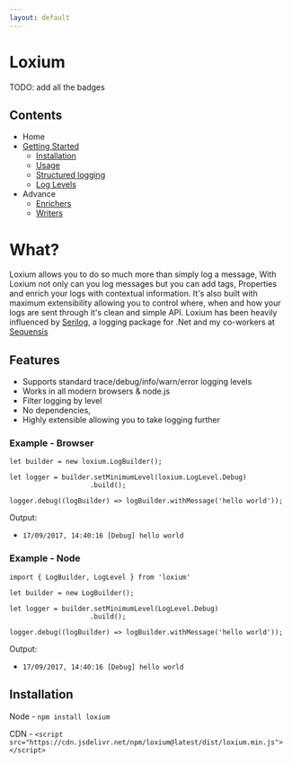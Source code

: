 ```yaml
---
layout: default
---
```

# Loxium
TODO: add all the badges

## Contents
- Home
- [Getting Started](./getting-started)
  - [Installation]()
  - [Usage]()
  - [Structured logging]()
  - [Log Levels]()
- Advance
  - [Enrichers](./advance/Enrichers)
  - [Writers](./advance/Writers)

# What?

Loxium allows you to do so much more than simply log a message, With Loxium not only can you log messages but you can add tags, Properties and enrich your logs with contextual information. It's also built with maximum extensibility allowing you to control where, when and how your logs are sent through it's clean and simple API. Loxium has been heavily influenced by [Serilog](https://serilog.net/), a logging package for .Net and my co-workers at [Sequensis](http://www.sequensis.co.uk)

## Features

* Supports standard trace/debug/info/warn/error logging levels 
* Works in all modern browsers & node.js
* Filter logging by level
* No dependencies, 
* Highly extensible allowing you to take logging further

### Example - Browser

```JS
let builder = new loxium.LogBuilder();
    
let logger = builder.setMinimumLevel(loxium.LogLevel.Debug)
                    .build();

logger.debug((logBuilder) => logBuilder.withMessage('hello world'));
```

Output:
- `17/09/2017, 14:40:16 [Debug] hello world`

### Example - Node
```JS
import { LogBuilder, LogLevel } from 'loxium'

let builder = new LogBuilder();

let logger = builder.setMinimumLevel(LogLevel.Debug)
                    .build();

logger.debug((logBuilder) => logBuilder.withMessage('hello world'));
```

Output:
- `17/09/2017, 14:40:16 [Debug] hello world`

## Installation
Node - `npm install loxium`

CDN - `<script src="https://cdn.jsdelivr.net/npm/loxium@latest/dist/loxium.min.js"></script>`